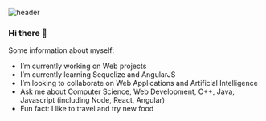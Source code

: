 ![header](https://user-images.githubusercontent.com/65561129/116569067-a8950580-a8ce-11eb-8127-9f9fcdda97cb.png)

### Hi there 👋

Some information about myself:

- I’m currently working on Web projects
- I’m currently learning Sequelize and AngularJS
- I’m looking to collaborate on Web Applications and Artificial Intelligence
- Ask me about Computer Science, Web Development, C++, Java, Javascript (including Node, React, Angular)
- Fun fact: I like to travel and try new food
